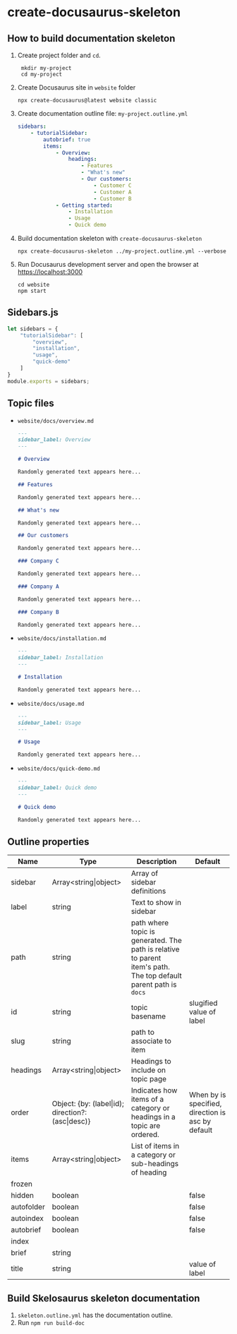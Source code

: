 # create-docusaurus-skeleton

## How to build documentation skeleton

1. Create project folder and `cd`.

   ```shell
    mkdir my-project
    cd my-project
   ```

2. Create Docusaurus site in `website` folder

    ```shell
    npx create-docusaurus@latest website classic
    ```

3. Create documentation outline file: `my-project.outline.yml`

    ```yml
    sidebars:
        - tutorialSidebar:
            autobrief: true
            items:
                - Overview:
                    headings:
                        - Features
                        - "What's new"
                        - Our customers:
                            - Customer C
                            - Customer A
                            - Customer B
                - Getting started:
                    - Installation
                    - Usage
                    - Quick demo
    ```

4. Build documentation skeleton with `create-docusaurus-skeleton`

    ```shell
    npx create-docusaurus-skeleton ../my-project.outline.yml --verbose
    ```

5. Run Docusaurus development server and open the browser at <https://localhost:3000>

    ```shell
    cd website
    npm start
    ```

## Sidebars.js

```js
let sidebars = {
    "tutorialSidebar": [
        "overview",
        "installation",
        "usage",
        "quick-demo"
    ]
}
module.exports = sidebars;
```

## Topic files

* `website/docs/overview.md`

    ```md
    ---
    sidebar_label: Overview
    ---

    # Overview

    Randomly generated text appears here...

    ## Features

    Randomly generated text appears here...

    ## What's new

    Randomly generated text appears here...

    ## Our customers

    Randomly generated text appears here...

    ### Company C

    Randomly generated text appears here...

    ### Company A

    Randomly generated text appears here...

    ### Company B

    Randomly generated text appears here...

    ```

* `website/docs/installation.md`

    ```md
    ---
    sidebar_label: Installation
    ---

    # Installation

    Randomly generated text appears here...

    ```

* `website/docs/usage.md`

    ```md
    ---
    sidebar_label: Usage
    ---

    # Usage

    Randomly generated text appears here...

    ```

* `website/docs/quick-demo.md`

    ```md
    ---
    sidebar_label: Quick demo
    ---

    # Quick demo

    Randomly generated text appears here...

    ```

## Outline properties

| Name | Type | Description | Default
|------|------|-------------|--------
| sidebar | Array<string\|object> | Array of sidebar definitions |
| label | string | Text to show in sidebar |
| path  | string | path where topic is generated. The path is relative to parent item's path. The top default parent path is `docs`
| id | string | topic basename | slugified value of label
| slug | string | path to associate to item |
| headings | Array<string\|object> | Headings to include on topic page
| order | Object: {by: (label\|id); direction?: (asc\|desc)} | Indicates how items of a category or headings in a topic are ordered. | When by is specified, direction is asc by default
| items | Array<string\|object>| List of items in a category or sub-headings of heading
| frozen |||
| hidden | boolean | | false
| autofolder | boolean | | false
| autoindex | boolean | | false
| autobrief | boolean | | false
| index | | |
| brief | string | |
| title | string | | value of label

## Build Skelosaurus skeleton documentation

1. `skeleton.outline.yml` has the documentation outline.
2. Run `npm run build-doc`
